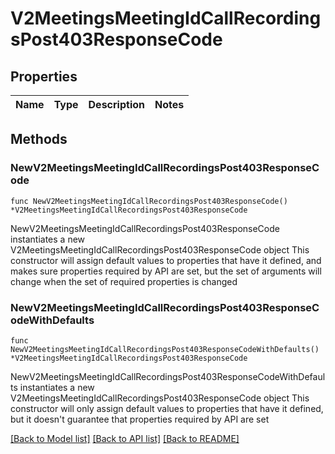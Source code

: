 # V2MeetingsMeetingIdCallRecordingsPost403ResponseCode

## Properties

Name | Type | Description | Notes
------------ | ------------- | ------------- | -------------

## Methods

### NewV2MeetingsMeetingIdCallRecordingsPost403ResponseCode

`func NewV2MeetingsMeetingIdCallRecordingsPost403ResponseCode() *V2MeetingsMeetingIdCallRecordingsPost403ResponseCode`

NewV2MeetingsMeetingIdCallRecordingsPost403ResponseCode instantiates a new V2MeetingsMeetingIdCallRecordingsPost403ResponseCode object
This constructor will assign default values to properties that have it defined,
and makes sure properties required by API are set, but the set of arguments
will change when the set of required properties is changed

### NewV2MeetingsMeetingIdCallRecordingsPost403ResponseCodeWithDefaults

`func NewV2MeetingsMeetingIdCallRecordingsPost403ResponseCodeWithDefaults() *V2MeetingsMeetingIdCallRecordingsPost403ResponseCode`

NewV2MeetingsMeetingIdCallRecordingsPost403ResponseCodeWithDefaults instantiates a new V2MeetingsMeetingIdCallRecordingsPost403ResponseCode object
This constructor will only assign default values to properties that have it defined,
but it doesn't guarantee that properties required by API are set


[[Back to Model list]](../README.md#documentation-for-models) [[Back to API list]](../README.md#documentation-for-api-endpoints) [[Back to README]](../README.md)


